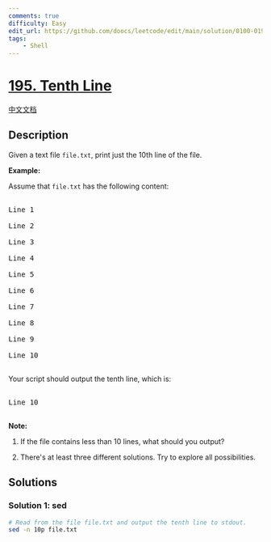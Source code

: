 ```yaml
---
comments: true
difficulty: Easy
edit_url: https://github.com/doocs/leetcode/edit/main/solution/0100-0199/0195.Tenth%20Line/README_EN.md
tags:
    - Shell
---
```


# [195. Tenth Line](https://leetcode.com/problems/tenth-line)

[中文文档](/solution/0100-0199/0195.Tenth%20Line/README.md)

## Description

<p>Given a text file&nbsp;<code>file.txt</code>, print&nbsp;just the 10th line of the&nbsp;file.</p>

<p><strong class="example">Example:</strong></p>

<p>Assume that <code>file.txt</code> has the following content:</p>

<pre>

Line 1

Line 2

Line 3

Line 4

Line 5

Line 6

Line 7

Line 8

Line 9

Line 10

</pre>

<p>Your script should output the tenth line, which is:</p>

<pre>

Line 10

</pre>

<div class="spoilers"><b>Note:</b><br />

1. If the file contains less than 10 lines, what should you output?<br />

2. There&#39;s at least three different solutions. Try to explore all possibilities.</div>

## Solutions

### Solution 1: sed

<!-- tabs:start -->

```bash
# Read from the file file.txt and output the tenth line to stdout.
sed -n 10p file.txt
```

<!-- tabs:end -->

<!-- end -->
